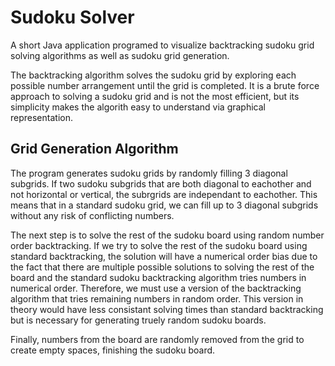 # Sudoku Solver

A short Java application programed to visualize backtracking sudoku grid solving algorithms as well as sudoku grid generation.

The backtracking algorithm solves the sudoku grid by exploring each possible number arrangement until the grid is completed. It is a brute force approach to solving a sudoku grid and is not the most efficient, but its simplicity makes the algorith easy to understand via graphical representation. 

## Grid Generation Algorithm

The program generates sudoku grids by randomly filling 3 diagonal subgrids. If two sudoku subgrids that are both diagonal to eachother and not horizontal or vertical, the subrgrids are independant to eachother. This means that in a standard sudoku grid, we can fill up to 3 diagonal subgrids without any risk of conflicting numbers. 

The next step is to solve the rest of the sudoku board using random number order backtracking. If we try to solve the rest of the sudoku board using standard backtracking, the solution will have a numerical order bias due to the fact that there are multiple possible solutions to solving the rest of the board and the standard sudoku backtracking algorithm tries numbers in numerical order. Therefore, we must use a version of the backtracking algorithm that tries remaining numbers in random order. This version in theory would have less consistant solving times than standard backtracking but is necessary for generating truely random sudoku boards. 

Finally, numbers from the board are randomly removed from the grid to create empty spaces, finishing the sudoku board.
